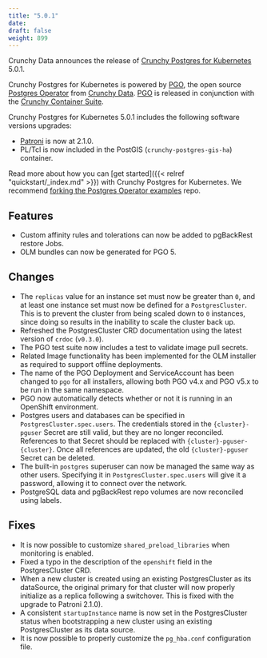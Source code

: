 ```yaml
---
title: "5.0.1"
date:
draft: false
weight: 899
---
```


Crunchy Data announces the release of [Crunchy Postgres for Kubernetes](https://www.crunchydata.com/products/crunchy-postgresql-for-kubernetes/) 5.0.1.

Crunchy Postgres for Kubernetes is powered by [PGO](https://github.com/CrunchyData/postgres-operator), the open source [Postgres Operator](https://github.com/CrunchyData/postgres-operator) from [Crunchy Data](https://www.crunchydata.com). [PGO](https://github.com/CrunchyData/postgres-operator) is released in conjunction with the [Crunchy Container Suite](https://github.com/CrunchyData/container-suite).

Crunchy Postgres for Kubernetes 5.0.1 includes the following software versions upgrades:

- [Patroni](https://patroni.readthedocs.io/) is now at 2.1.0.
- PL/Tcl is now included in the PostGIS (`crunchy-postgres-gis-ha`) container.

Read more about how you can [get started]({{< relref "quickstart/_index.md" >}}) with Crunchy Postgres for Kubernetes. We recommend [forking the Postgres Operator examples](https://github.com/CrunchyData/postgres-operator-examples/fork) repo.

## Features

- Custom affinity rules and tolerations can now be added to pgBackRest restore Jobs.
- OLM bundles can now be generated for PGO 5.

## Changes

- The `replicas` value for an instance set must now be greater than `0`, and at least one instance set must now be defined for a `PostgresCluster`.  This is to prevent the cluster from being scaled down to `0` instances, since doing so results in the inability to scale the cluster back up.
- Refreshed the PostgresCluster CRD documentation using the latest version of `crdoc` (`v0.3.0`).
- The PGO test suite now includes a test to validate image pull secrets.
- Related Image functionality has been implemented for the OLM installer as required to support offline deployments.
- The name of the PGO Deployment and ServiceAccount has been changed to `pgo` for all installers, allowing both PGO v4.x and PGO v5.x to be run in the same namespace.
- PGO now automatically detects whether or not it is running in an OpenShift environment.
- Postgres users and databases can be specified in `PostgresCluster.spec.users`. The credentials stored in the `{cluster}-pguser` Secret are still valid, but they are no longer reconciled. References to that Secret should be replaced with `{cluster}-pguser-{cluster}`. Once all references are updated, the old `{cluster}-pguser` Secret can be deleted.
- The built-in `postgres` superuser can now be managed the same way as other users. Specifying it in `PostgresCluster.spec.users` will give it a password, allowing it to connect over the network.
- PostgreSQL data and pgBackRest repo volumes are now reconciled using labels.

## Fixes

- It is now possible to customize `shared_preload_libraries` when monitoring is enabled.
- Fixed a typo in the description of the `openshift` field in the PostgresCluster CRD.
- When a new cluster is created using an existing PostgresCluster as its dataSource, the original primary for that cluster will now properly initialize as a replica following a switchover. This is fixed with the upgrade to Patroni 2.1.0).
- A consistent `startupInstance` name is now set in the PostgresCluster status when bootstrapping a new cluster using an existing PostgresCluster as its data source.
- It is now possible to properly customize the `pg_hba.conf` configuration file.
